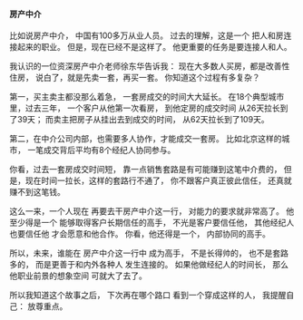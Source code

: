 #### 房产中介
比如说房产中介，
中国有100多万从业人员。
过去的理解，这是一个
把人和房连接起来的职业。
但是，现在已经不是这样了。
他更重要的任务是要连接人和人。

我认识的一位资深房产中介老师徐东华告诉我：
现在大多数人买房，都是改善性住房，
说白了，就是先卖一套，再买一套。
你知道这个过程有多复杂？

第一，买主卖主都没那么着急，
一套房成交的时间大大延长。
在18个典型城市里，过去三年，
一个客户从他第一次看房，
到他定房的成交时间
从26天拉长到了39天；
而卖主把房子从挂出去到成交的时间，
从62天拉长到了109天。

第二，在中介公司内部，也需要多人协作，才能成交一套房。
比如北京这样的城市，
一笔成交背后平均有8个经纪人协同参与。

你看，过去一套房成交时间短，
靠一点销售套路是有可能赚到这笔中介费的，
但是，现在时间一拉长，这样的套路行不通了，
你不跟客户真正彼此信任，
还真就赚不到这笔钱。

这么一来，一个人现在
再要去干房产中介这一行，
对能力的要求就非常高了。
他至少得是一个
能够取得客户长期信任的高手，
不光是客户要信任他，
其他经纪人也要信任他
才会愿意和他合作。
你看，他还得是一个，
内部协同的高手。

所以，未来，谁能在
房产中介这一行中
成为高手，
不是长得帅的，
也不是套路多的，
而是更善于和内外各种人
发生连接的。
如果他做经纪人的时间长，
那么他职业前景的想象空间
可就大了去了。

所以我知道这个故事之后，
下次再在哪个路口
看到一个穿成这样的人，
我提醒自己：
放尊重点。
